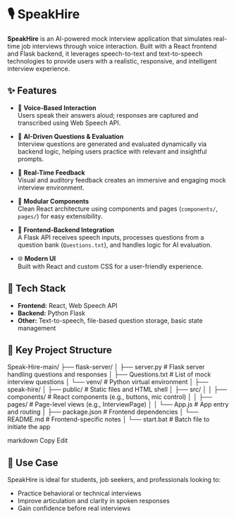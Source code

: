 # 🎙️ SpeakHire

**SpeakHire** is an AI-powered mock interview application that simulates real-time job interviews through voice interaction. Built with a React frontend and Flask backend, it leverages speech-to-text and text-to-speech technologies to provide users with a realistic, responsive, and intelligent interview experience.

## ✨ Features

- 🎤 **Voice-Based Interaction**  
  Users speak their answers aloud; responses are captured and transcribed using Web Speech API.

- 🤖 **AI-Driven Questions & Evaluation**  
  Interview questions are generated and evaluated dynamically via backend logic, helping users practice with relevant and insightful prompts.

- 💬 **Real-Time Feedback**  
  Visual and auditory feedback creates an immersive and engaging mock interview environment.

- 🧠 **Modular Components**  
  Clean React architecture using components and pages (`components/`, `pages/`) for easy extensibility.

- 🔗 **Frontend-Backend Integration**  
  A Flask API receives speech inputs, processes questions from a question bank (`Questions.txt`), and handles logic for AI evaluation.

- 🌐 **Modern UI**  
  Built with React and custom CSS for a user-friendly experience.

## 🧩 Tech Stack

- **Frontend:** React, Web Speech API
- **Backend:** Python Flask
- **Other:** Text-to-speech, file-based question storage, basic state management

## 📁 Key Project Structure

Speak-Hire-main/
├── flask-server/
│ ├── server.py # Flask server handling questions and responses
│ ├── Questions.txt # List of mock interview questions
│ └── venv/ # Python virtual environment
│
├── speak-hire/
│ ├── public/ # Static files and HTML shell
│ ├── src/
│ │ ├── components/ # React components (e.g., buttons, mic control)
│ │ ├── pages/ # Page-level views (e.g., InterviewPage)
│ │ └── App.js # App entry and routing
│ ├── package.json # Frontend dependencies
│ └── README.md # Frontend-specific notes
│
└── start.bat # Batch file to initiate the app

markdown
Copy
Edit

## 📌 Use Case

SpeakHire is ideal for students, job seekers, and professionals looking to:
- Practice behavioral or technical interviews
- Improve articulation and clarity in spoken responses
- Gain confidence before real interviews
